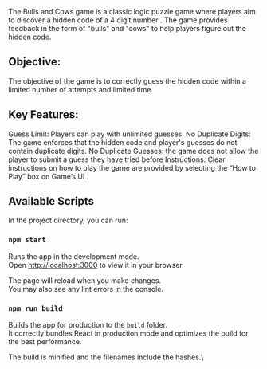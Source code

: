 The Bulls and Cows game is a classic logic puzzle game where players aim to discover a hidden code of a  4 digit number . The game provides feedback in the form of "bulls" and "cows" to help players figure out the hidden code.

## Objective:
The objective of the game is to correctly guess the hidden code within a limited number of attempts and limited time.

## Key Features:
Guess Limit: Players can play with unlimited guesses.
No Duplicate Digits: The game enforces that the hidden code and player's guesses do not contain duplicate digits.
No Duplicate Guesses: the game does not allow the player to submit a guess they have tried before
Instructions: Clear instructions on how to play the game are provided by selecting the “How to Play” box on Game’s UI .

## Available Scripts

In the project directory, you can run:

### `npm start`

Runs the app in the development mode.\
Open [http://localhost:3000](http://localhost:3000) to view it in your browser.

The page will reload when you make changes.\
You may also see any lint errors in the console.

### `npm run build`

Builds the app for production to the `build` folder.\
It correctly bundles React in production mode and optimizes the build for the best performance.

The build is minified and the filenames include the hashes.\
